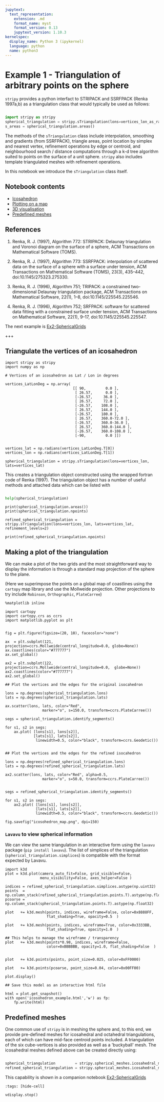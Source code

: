 ```yaml
---
jupytext:
  text_representation:
    extension: .md
    format_name: myst
    format_version: 0.13
    jupytext_version: 1.10.3
kernelspec:
  display_name: Python 3 (ipykernel)
  language: python
  name: python3
---
```


# Example 1 - Triangulation of arbitrary points on the sphere

`stripy` provides a python interfact to STRIPACK and SSRFPACK (Renka 1997a,b) as a triangulation class that would typically be used as follows:

``` python

import stripy as stripy
spherical_triangulation = stripy.sTriangulation(lons=vertices_lon_as_radians, lats=vertices_lat_as_radians)
s_areas = spherical_triangulation.areas()
```

The methods of the `sTriangulation` class include interpolation, smoothing and gradients (from SSRFPACK), triangle areas, point location by simplex and nearest vertex, refinement operations by edge or centroid, and neighbourhood search / distance computations through a k-d tree algorithm suited to points on the surface of a unit sphere. `stripy` also includes template triangulated meshes with refinement operations.

In this notebook we introduce the `sTriangulation` class itself.

## Notebook contents

   - [Icosahedron](#Triangulate-the-vertices-of-an-icosahedron)
   - [Plotting on a map](#Making-a-plot-of-the-triangulation)
   - [3D visualisation](#Lavavu-to-view-spherical-information)
   - [Predefined meshes](#Predefined-meshes)

## References



 
   1. Renka, R. J. (1997), Algorithm 772: STRIPACK: Delaunay triangulation and Voronoi diagram on the surface of a sphere, ACM Transactions on Mathematical Software (TOMS).
   
   2. Renka, R. J. (1997), Algorithm 773: SSRFPACK: interpolation of scattered data on the surface of a sphere with a surface under tension, ACM Transactions on Mathematical Software (TOMS), 23(3), 435–442, doi:10.1145/275323.275330.
   
   3. Renka, R. J. (1996), Algorithm 751; TRIPACK: a constrained two-dimensional Delaunay triangulation package, ACM Transactions on Mathematical Software, 22(1), 1–8, doi:10.1145/225545.225546.
   
   4. Renka, R. J. (1996), Algorithm 752; SRFPACK: software for scattered data fitting with a constrained surface under tension, ACM Transactions on Mathematical Software, 22(1), 9–17, doi:10.1145/225545.225547.


The next example is [Ex2-SphericalGrids](./Ex2-SphericalGrids.md)

+++

## Triangulate the vertices of an icosahedron

```{code-cell} ipython3
import stripy as stripy
import numpy as np

# Vertices of an icosahedron as Lat / Lon in degrees

vertices_LatLonDeg = np.array(
                               [[ 90,         0.0 ],
                                [ 26.57,      0.0 ],
                                [-26.57,     36.0 ],
                                [ 26.57,     72.0 ],
                                [-26.57,    108.0 ],
                                [ 26.57,    144.0 ],
                                [-26.57,    180.0 ],
                                [ 26.57,    360.0-72.0 ],
                                [-26.57,    360.0-36.0 ],
                                [ 26.57,    360.0-144.0 ],
                                [-26.57,    360.0-108.0 ],
                                [-90,         0.0 ]])


vertices_lat = np.radians(vertices_LatLonDeg.T[0])
vertices_lon = np.radians(vertices_LatLonDeg.T[1])

spherical_triangulation = stripy.sTriangulation(lons=vertices_lon, lats=vertices_lat)
```

This creates a triangulation object constructed using the wrapped fortran code of Renka (1997). The triangulation object has a number of 
useful methods and attached data which can be listed with

``` python

help(spherical_triangulation)
```

```{code-cell} ipython3
print(spherical_triangulation.areas())
print(spherical_triangulation.npoints)
```

```{code-cell} ipython3
refined_spherical_triangulation = stripy.sTriangulation(lons=vertices_lon, lats=vertices_lat, refinement_levels=2)

print(refined_spherical_triangulation.npoints)
```

## Making a plot of the triangulation

We can make a plot of the two grids and the most straightforward way to display the information
is through a standard map projection of the sphere to the plane. 

(Here we superimpose the points on a global map of coastlines using the `cartopy` map library and use the Mollweide projection. 
 Other projections to try include `Robinson`, `Orthographic`, `PlateCarree`)

```{code-cell} ipython3
%matplotlib inline

import cartopy
import cartopy.crs as ccrs
import matplotlib.pyplot as plt


fig = plt.figure(figsize=(20, 10), facecolor="none")
    
ax  = plt.subplot(121, projection=ccrs.Mollweide(central_longitude=0.0, globe=None))
ax.coastlines(color="#777777")
ax.set_global()

ax2 = plt.subplot(122, projection=ccrs.Mollweide(central_longitude=0.0,  globe=None))
ax2.coastlines(color="#777777")
ax2.set_global()

## Plot the vertices and the edges for the original isocahedron

lons = np.degrees(spherical_triangulation.lons)
lats = np.degrees(spherical_triangulation.lats)

ax.scatter(lons, lats, color="Red",
                 marker="o", s=150.0, transform=ccrs.PlateCarree())

segs = spherical_triangulation.identify_segments()

for s1, s2 in segs:
    ax.plot( [lons[s1], lons[s2]],
             [lats[s1], lats[s2]], 
              linewidth=0.5, color="black", transform=ccrs.Geodetic())


## Plot the vertices and the edges for the refined isocahedron

lons = np.degrees(refined_spherical_triangulation.lons)
lats = np.degrees(refined_spherical_triangulation.lats)

ax2.scatter(lons, lats, color="Red", alpha=0.5,
                 marker="o", s=50.0, transform=ccrs.PlateCarree())


segs = refined_spherical_triangulation.identify_segments()

for s1, s2 in segs:
    ax2.plot( [lons[s1], lons[s2]],
              [lats[s1], lats[s2]], 
              linewidth=0.5, color="black", transform=ccrs.Geodetic())
    
fig.savefig("icosohedron_map.png", dpi=150)
```

### `Lavavu` to view spherical information

We can view the same triangulation in an interactive form using the `lavavu` package (`pip install lavavu`). 
The list of simplices of the triangulation (`spherical_triangulation.simplices`) is compatible with the format expected by Lavavu.

```{code-cell} ipython3
import k3d
plot = k3d.plot(camera_auto_fit=False, grid_visible=False, 
                menu_visibility=False, axes_helper=False )

indices = refined_spherical_triangulation.simplices.astype(np.uint32)
points  = np.column_stack(refined_spherical_triangulation.points.T).astype(np.float32)
pcoarse = np.column_stack(spherical_triangulation.points.T).astype(np.float32)

plot   += k3d.mesh(points, indices, wireframe=False, color=0x8888FF,
                   flat_shading=True, opacity=0.5  )

plot   += k3d.mesh(points, indices, wireframe=True, color=0x3333BB,
                   flat_shading=True, opacity=1.0  )

## This helps to manage the wireframe / transparency
plot   += k3d.mesh(points*0.98, indices, wireframe=False, 
                   color=0xBBBBBB, opacity=1.0, flat_shading=False  )


plot   += k3d.points(points, point_size=0.025, color=0xFF0000)

plot   += k3d.points(pcoarse, point_size=0.04, color=0x00FF00)

plot.display()
```

```{code-cell} ipython3
## Save this model as an interactive html file

html = plot.get_snapshot()
with open('icosohedron_example.html','w') as fp:
    fp.write(html)
```

## Predefined meshes

One common use of `stripy` is in meshing the sphere and, to this end, we provide pre-defined meshes for icosahedral and octahedral triangulations, each of which can have mid-face centroid points included. A triangulation of the six cube-vertices is also provided as well as a 'buckyball' mesh. The icosahedral meshes defined above can be created directly using:

``` python

spherical_triangulation         = stripy.spherical_meshes.icosahedral_mesh(refinement_levels=0)
refined_spherical_triangulation = stripy.spherical_meshes.icosahedral_mesh(refinement_levels=3)
```

This capability is shown in a companion notebook [Ex2-SphericalGrids](./Ex2-SphericalGrids.md)

```{code-cell} ipython3
:tags: [hide-cell]

vdisplay.stop()
```
